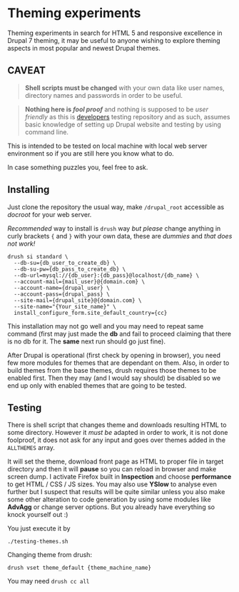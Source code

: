 # Theming experiments

Theming experiments in search for HTML 5 and responsive excellence in Drupal 7 theming, it may be useful to anyone wishing to explore theming aspects in most popular and newest Drupal themes.

## CAVEAT

> **Shell scripts must be changed** with your own data like user names, directory names and passwords in order to be useful.

> **Nothing here is _fool proof_** and nothing is supposed to be _user friendly_ as this is [developers](https://youtu.be/I14b-C67EXY?t=1m24s) testing repository and as such, assumes basic knowledge of setting up Drupal website and testing by using command line.

This is intended to be tested on local machine with local web server environment so if you are still here you know what to do.

In case something puzzles you, feel free to ask.

## Installing

Just clone the repository the usual way, make `/drupal_root` accessible as *docroot* for your web server.

*Recommended* way to install is `drush` way *but please* change anything in curly brackets `{` and `}` with your own data, these are _dummies_ and *that does not work!*

```shell
drush si standard \
  --db-su={db_user_to_create_db} \
  --db-su-pw={db_pass_to_create_db} \
  --db-url=mysql://{db_user}:{db_pass}@localhost/{db_name} \
  --account-mail={mail_user}@{domain.com} \
  --account-name={drupal_user} \
  --account-pass={drupal_pass} \
  --site-mail={drupal_site}@{domain.com} \
  --site-name="{Your_site_name}" \
  install_configure_form.site_default_country={cc}
```

This installation may not go well and you may need to repeat same command (first may just made the **db** and fail to proceed claiming that there is no db for it. The **same** next run should go just fine).

After Drupal is operational (first check by opening in browser), you need few more modules for themes that are dependant on them. Also, in order to build themes from the base themes, drush requires those themes to be enabled first. Then they may (and I would say should) be disabled so we end up only with enabled themes that are going to be tested.

## Testing

There is shell script that changes theme and downloads resulting HTML to some directory. However it *must be* adapted in order to work, it is not done foolproof, it does not ask for any input and goes over themes added in the `ALLTHEMES` array.

It will set the theme, download front page as HTML to proper file in target directory and then it will **pause** so you can reload in browser and make screen dump. I activate Firefox built in **Inspection** and choose **performance** to get HTML / CSS / JS sizes. You may also use **YSlow** to analyse even further but I suspect that results will be quite similar unless you also make some other alteration to code generation by using some modules like **AdvAgg** or change server options. But you already have everything so knock yourself out :)

You just execute it by

```
./testing-themes.sh
```

Changing theme from drush:

```shell
drush vset theme_default {theme_machine_name}
```

You may need `drush cc all`
